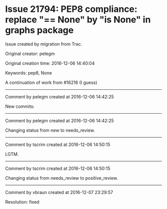 # Issue 21794: PEP8 compliance: replace "== None" by "is None" in graphs package

Issue created by migration from Trac.

Original creator: pelegm

Original creation time: 2016-12-06 14:40:04

Keywords: pep8, None

A continuation of work from #16216 (I guess)


---

Comment by pelegm created at 2016-12-06 14:42:25

New commits:


---

Comment by pelegm created at 2016-12-06 14:42:25

Changing status from new to needs_review.


---

Comment by tscrim created at 2016-12-06 14:50:15

LGTM.


---

Comment by tscrim created at 2016-12-06 14:50:15

Changing status from needs_review to positive_review.


---

Comment by vbraun created at 2016-12-07 23:29:57

Resolution: fixed

